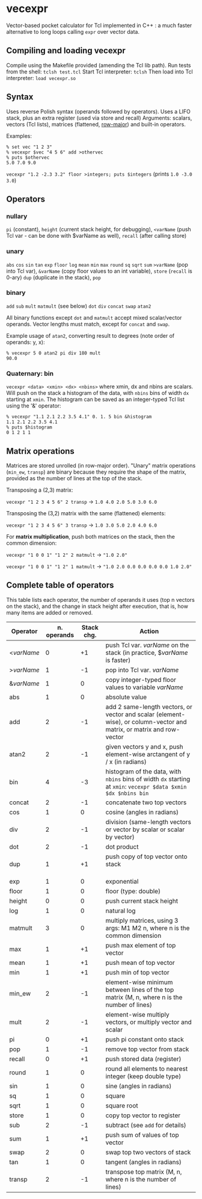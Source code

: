 # vecexpr
Vector-based pocket calculator for Tcl implemented in C++ : a much faster alternative to long loops calling `expr` over vector data.

## Compiling and loading vecexpr

Compile using the Makefile provided (amending the Tcl lib path).
Run tests from the shell: `tclsh test.tcl`
Start Tcl interpreter: `tclsh`
Then load into Tcl interpreter: `load vecexpr.so`

## Syntax

Uses reverse Polish syntax (operands followed by operators).
Uses a LIFO stack, plus an extra register (used via store and recall)
Arguments: scalars, vectors (Tcl lists), matrices (flattened, [row-major](https://en.wikipedia.org/wiki/Row-_and_column-major_order)) and built-in operators.

Examples:

```
% set vec "1 2 3"
% vecexpr $vec "4 5 6" add >othervec
% puts $othervec
5.0 7.0 9.0
```

`vecexpr "1.2 -2.3 3.2" floor >integers; puts $integers` 
(prints `1.0 -3.0 3.0`)

## Operators

### nullary
`pi` (constant), `height` (current stack height, for debugging), `<varName` (push Tcl var - can be done with $varName as well), `recall` (after calling store)

### unary
`abs` `cos` `sin` `tan` `exp` `floor` `log` `mean` `min` `max` `round` `sq` `sqrt` `sum` `>varName` (pop into Tcl var), `&varName` (copy floor values to an int variable), `store` (`recall` is 0-ary) `dup` (duplicate in the stack), `pop`

### binary
`add` `sub` `mult` `matmult` (see below) `dot` `div` `concat` `swap` `atan2`

All binary functions except `dot` and `matmult` accept mixed scalar/vector operands.
Vector lengths must match, except for `concat` and `swap`.

Example usage of `atan2`, converting result to degrees (note order of operands: y, x):
```
% vecexpr 5 0 atan2 pi div 180 mult
90.0
```

### Quaternary: bin

`vecexpr <data> <xmin> <dx> <nbins>`
where xmin, dx and nbins are scalars. Will push on the stack a histogram of the data, with `nbins` bins of width `dx` starting at `xmin`. 
The histogram can be saved as an integer-typed Tcl list using the '&' operator:
```
% vecexpr "1.1 2.1 2.2 3.5 4.1" 0. 1. 5 bin &histogram
1.1 2.1 2.2 3.5 4.1
% puts $histogram
0 1 2 1 1
```

## Matrix operations

Matrices are stored unrolled (in row-major order).
"Unary" matrix operations (`min_ew`, `transp`) are binary because they require the shape of the matrix, provided as the number of lines at the top of the stack.

Transposing a (2,3) matrix:

`vecexpr "1 2 3 4 5 6" 2 transp`  ->  `1.0 4.0 2.0 5.0 3.0 6.0`

Transposing the (3,2) matrix with the same (flattened) elements:

`vecexpr "1 2 3 4 5 6" 3 transp`  ->  `1.0 3.0 5.0 2.0 4.0 6.0`

For **matrix multiplication**, push both matrices on the stack, then the common dimension:

`vecexpr "1 0 0 1" "1 2" 2 matmult`  ->  `"1.0 2.0"`

`vecexpr "1 0 0 1" "1 2" 1 matmult`  ->  `"1.0 2.0 0.0 0.0 0.0 0.0 1.0 2.0"`


## Complete table of operators
This table lists each operator, the number of operands it uses (top n vectors on the stack), and the change in stack height after execution, that is, how many items are added or removed.

| Operator | n. operands | Stack chg. | Action                                                                                                                |
|----------|-------------|------------|-----------------------------------------------------------------------------------------------------------------------|
| <*varName* | 0         | +1         | push Tcl var. *varName* on the stack (in practice, $*varName* is faster)                                              |
| >*varName* | 1         | -1         | pop into Tcl var. *varName*                                                                                           |
| &*varName* | 1         | 0          | copy integer-typed floor values to variable *varName*                                                                 |
| abs      | 1           | 0          | absolute value                                                                                                        |
| add      | 2           | -1         | add 2 same-length vectors, or vector and scalar (element-wise), or column-vector and matrix, or matrix and row-vector |
| atan2    | 2           | -1         | given vectors y and x, push element-wise arctangent of y / x (in radians)                                             |
| bin      | 4           | -3         | histogram of the data, with `nbins` bins of width `dx` starting at `xmin`: `vecexpr $data $xmin $dx $nbins bin`       |
| concat   | 2           | -1         | concatenate two top vectors                                                                                           |
| cos      | 1           | 0          | cosine (angles in radians)                                                                                            |
| div      | 2           | -1         | division (same-length vectors or vector by scalar or scalar by vector)                                                |
| dot      | 2           | -1         | dot product                                                                                                           |
| dup      | 1           | +1         | push copy of top vector onto stack                                                                                    |
| exp      | 1           | 0          | exponential                                                                                                           |
| floor    | 1           | 0          | floor (type: double)                                                                                                  |
| height   | 0           | 0          | push current stack height                                                                                             |
| log      | 1           | 0          | natural log                                                                                                           |
| matmult  | 3           | 0          | multiply matrices, using 3 args: M1 M2 n, where n is the common dimension                                             |
| max      | 1           | +1         | push max element of top vector                                                                                        |
| mean     | 1           | +1         | push mean of top vector                                                                                               |
| min      | 1           | +1         | push min of top vector                                                                                                |
| min_ew   | 2           | -1         | element-wise minimum between lines of the top matrix (M, n, where n is the number of lines)                           |
| mult     | 2           | -1         | element-wise multiply vectors, or multiply vector and scalar                                                          |
| pi       | 0           | +1         | push pi constant onto stack                                                                                           |
| pop      | 1           | -1         | remove top vector from stack                                                                                          |
| recall   | 0           | +1         | push stored data (register)                                                                                           |
| round    | 1           | 0          | round all elements to nearest integer (keep double type)                                                              |
| sin      | 1           | 0          | sine (angles in radians)                                                                                              |
| sq       | 1           | 0          | square                                                                                                                |
| sqrt     | 1           | 0          | square root                                                                                                           |
| store    | 1           | 0          | copy top vector to register                                                                                           |
| sub      | 2           | -1         | subtract (see `add` for details)                                                                                      |
| sum      | 1           | +1         | push sum of values of top vector                                                                                      |
| swap     | 2           | 0          | swap top two vectors of stack                                                                                         |
| tan      | 1           | 0          | tangent (angles in radians)                                                                                           |
| transp   | 2           | -1         | transpose top matrix (M, n, where n is the number of lines)                                                           |
